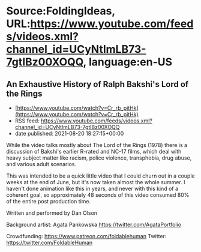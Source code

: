 # Source:FoldingIdeas, URL:https://www.youtube.com/feeds/videos.xml?channel_id=UCyNtlmLB73-7gtlBz00XOQQ, language:en-US

## An Exhaustive History of Ralph Bakshi's Lord of the Rings
 - [https://www.youtube.com/watch?v=Cr_rb_pitHk](https://www.youtube.com/watch?v=Cr_rb_pitHk)
 - RSS feed: https://www.youtube.com/feeds/videos.xml?channel_id=UCyNtlmLB73-7gtlBz00XOQQ
 - date published: 2021-08-20 18:27:15+00:00

While the video talks mostly about The Lord of the Rings (1978) there is a discussion of Bakshi's earlier R-rated and NC-17 films, which deal with heavy subject matter like racism, police violence, transphobia, drug abuse, and various adult scenarios.

This was intended to be a quick little video that I could churn out in a couple weeks at the end of June, but it's now taken almost the whole summer. I haven't done animation like this in years, and never with this kind of a coherent goal, so approximately 48 seconds of this video consumed 80% of the entire post production time.

Written and performed by Dan Olson

Background artist: Agata Pankowska
https://twitter.com/AgataPortfolio

Crowdfunding: https://www.patreon.com/foldablehuman
Twitter: https://twitter.com/FoldableHuman

